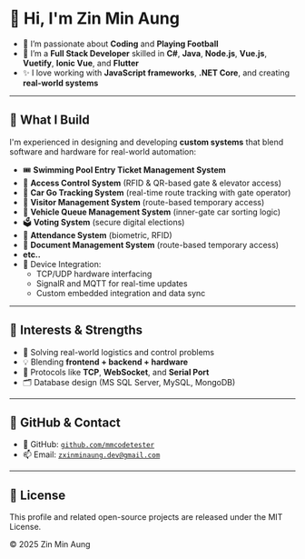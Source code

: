# 👋 Hi, I'm <b>Zin Min Aung</b>

- 👀 I’m passionate about **Coding** and **Playing Football**
- 🌱 I’m a **Full Stack Developer** skilled in **C#**, **Java**, **Node.js**, **Vue.js**, **Vuetify**, **Ionic Vue**, and **Flutter**
- ✨ I love working with **JavaScript frameworks**, **.NET Core**, and creating **real-world systems**

---

## 🔧 What I Build

I'm experienced in designing and developing **custom systems** that blend software and hardware for real-world automation:

- 🎟 **Swimming Pool Entry Ticket Management System**
- 🛂 **Access Control System** (RFID & QR-based gate & elevator access)
- 🚗 **Car Go Tracking System** (real-time route tracking with gate operator)
- 🧾 **Visitor Management System** (route-based temporary access)
- 🚦 **Vehicle Queue Management System** (inner-gate car sorting logic)
- 🗳 **Voting System** (secure digital elections)
- 📅 **Attendance System** (biometric, RFID)
- 🧾 **Document Management System** (route-based temporary access)
- **etc..**
- 🔌 Device Integration:
  - TCP/UDP hardware interfacing
  - SignalR and MQTT for real-time updates
  - Custom embedded integration and data sync

---

## 🧠 Interests & Strengths

- 🧪 Solving real-world logistics and control problems
- 💡 Blending **frontend + backend + hardware**
- 📡 Protocols like **TCP**, **WebSocket**, and **Serial Port**
- 🗂 Database design (MS SQL Server, MySQL, MongoDB)

---

## 👤 GitHub & Contact

- 🔗 GitHub: <code><a href="https://github.com/mmcodetester" target="_blank">github.com/mmcodetester</a></code>
- 📫 Email: <code><a href="mailto:zxinminaung.dev@gmail.com">zxinminaung.dev@gmail.com</a></code>

---

## 🪪 License

This profile and related open-source projects are released under the MIT License.

© 2025 Zin Min Aung

<!---
zxinminaung-dev/zxinminaung-dev is a ✨ special ✨ repository because its `README.md` (this file) appears on your GitHub profile.
You can click the Preview link to take a look at your changes.
--->
